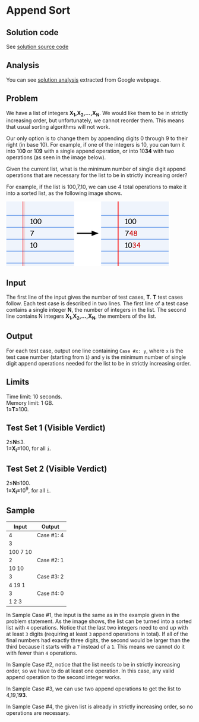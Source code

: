 # Append Sort

## Solution code

See [solution source code](/Round%201A/Append%20Sort/solution.js)

## Analysis

You can see [solution analysis](/Round%201A/Append%20Sort/analysis.md) extracted from Google webpage.

## Problem

We have a list of integers **X<sub>1</sub>,X<sub>2</sub>,…,X<sub>N</sub>**. We would like them to be in strictly increasing order, but unfortunately, we cannot reorder them. This means that usual sorting algorithms will not work.

Our only option is to change them by appending digits 0 through 9 to their right (in base 10). For example, if one of the integers is 10, you can turn it into 10**0** or 10**9** with a single append operation, or into 10**34** with two operations (as seen in the image below).

Given the current list, what is the minimum number of single digit append operations that are necessary for the list to be in strictly increasing order?

For example, if the list is 100,7,10, we can use 4 total operations to make it into a sorted list, as the following image shows.

![Append Sort Example](/images/round-a-append-sort.png)

## Input

The first line of the input gives the number of test cases, **T**. **T** test cases follow. Each test case is described in two lines. The first line of a test case contains a single integer **N**, the number of integers in the list. The second line contains N integers **X<sub>1</sub>,X<sub>2</sub>,…,X<sub>N</sub>**, the members of the list.

## Output

For each test case, output one line containing `Case #x: y`, where `x` is the test case number (starting from `1`) and `y` is the minimum number of single digit append operations needed for the list to be in strictly increasing order.

## Limits

Time limit: 10 seconds.<br>
Memory limit: 1 GB.<br>
1≤**T**≤100.

## Test Set 1 (Visible Verdict)

2≤**N**≤3.<br>
1≤**X**<sub>**i**</sub>≤100, for all `i`.

## Test Set 2 (Visible Verdict)

2≤**N**≤100.<br>
1≤**X**<sub>**i**</sub>≤10<sup>9</sup>, for all `i`.

## Sample

| Input    | Output     |
| -------- | ---------- |
| 4        | Case #1: 4 |
| 3        |            |
| 100 7 10 |            |
| 2        | Case #2: 1 |
| 10 10    |            |
| 3        | Case #3: 2 |
| 4 19 1   |            |
| 3        | Case #4: 0 |
| 1 2 3    |            |

In Sample Case #1, the input is the same as in the example given in the problem statement. As the image shows, the list can be turned into a sorted list with `4` operations. Notice that the last two integers need to end up with at least `3` digits (requiring at least `3` append operations in total). If all of the final numbers had exactly three digits, the second would be larger than the third because it starts with a `7` instead of a `1`. This means we cannot do it with fewer than `4` operations.

In Sample Case #2, notice that the list needs to be in strictly increasing order, so we have to do at least one operation. In this case, any valid append operation to the second integer works.

In Sample Case #3, we can use two append operations to get the list to 4,19,1**93**.

In Sample Case #4, the given list is already in strictly increasing order, so no operations are necessary.
